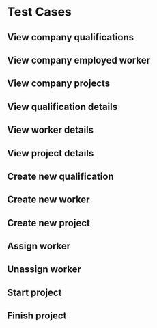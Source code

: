 # Test Cases

## View company qualifications

## View company employed worker

## View company projects

## View qualification details

## View worker details

## View project details

## Create new qualification

## Create new worker

## Create new project

## Assign worker

## Unassign worker

## Start project

## Finish project 